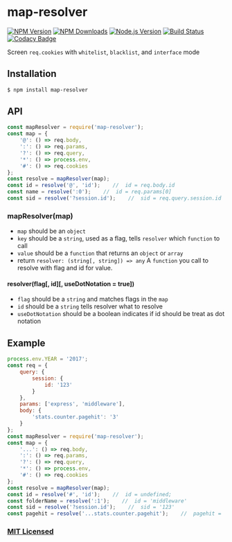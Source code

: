 # map-resolver

[![NPM Version][npm-image]][npmjs-url]
[![NPM Downloads][downloads-image]][npmjs-url]
[![Node.js Version][node-version-image]][node-version-url]
[![Build Status][travis-image]][travis-url]
[![Codacy Badge](https://api.codacy.com/project/badge/Coverage/8e7d0525320c412f98bf2de06b460c99)](https://www.codacy.com/app/bgjehu/map-resolver?utm_source=github.com&utm_medium=referral&utm_content=bgjehu/map-resolver&utm_campaign=Badge_Coverage)

Screen `req.cookies` with `whitelist`, `blacklist`, and `interface` mode

## Installation

```sh
$ npm install map-resolver
```

## API

```js
const mapResolver = require('map-resolver');
const map = {
    '@': () => req.body,
    ':': () => req.params,
    '?': () => req.query,
    '*': () => process.env,
    '#': () => req.cookies
};
const resolve = mapResolver(map);
const id = resolve('@', 'id');    //  id = req.body.id
const name = resolve(':0');    //  id = req.params[0]
const sid = resolve('?session.id');    //  sid = req.query.session.id
```

### mapResolver(map)
- `map` should be an `object`
- `key` should be a `string`, used as a flag, tells `resolver` which `function` to call
- `value` should be a `function` that returns an `object` or `array`
- return `resolver: (string[, string]) => any` A `function` you call to resolve with flag and id for value. 
#### resolver(flag[, id][, useDotNotation = true])
- `flag` should be a `string` and matches flags in the `map`
- `id` should be a `string` tells resolver what to resolve
- `useDotNotation` should be a boolean indicates if id should be treat as dot notation

## Example

```js
process.env.YEAR = '2017';
const req = {
    query: {
        session: {
            id: '123'
        }
    },
    params: ['express', 'middleware'],
    body: {
        'stats.counter.pagehit': '3'
    }
};
const mapResolver = require('map-resolver');
const map = {
    '...': () => req.body,
    ':': () => req.params,
    '?': () => req.query,
    '*': () => process.env,
    '#': () => req.cookies
};
const resolve = mapResolver(map);
const id = resolve('#', 'id');    //  id = undefined;
const folderName = resolve(':1');    //  id = 'middleware'
const sid = resolve('?session.id');    //  sid = '123'
const pagehit = resolve('...stats.counter.pagehit');    //  pagehit = '3'
```

### [MIT Licensed](LICENSE)

[npm-image]: https://img.shields.io/npm/v/map-resolver.svg
[npmjs-url]: https://npmjs.org/package/map-resolver
[downloads-image]: https://img.shields.io/npm/dm/map-resolver.svg
[node-version-image]: https://img.shields.io/node/v/map-resolver.svg
[node-version-url]: https://nodejs.org/en/download
[travis-image]: https://img.shields.io/travis/bgjehu/map-resolver/master.svg
[travis-url]: https://travis-ci.org/bgjehu/map-resolver
